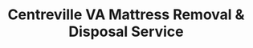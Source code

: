 ---
layout: location.njk
title: Centreville VA Mattress Removal & Disposal Service
description: Professional mattress removal in Centreville, VA. Next-day pickup  Serving I-66 corridor tech communities, townhomes, and apartment complexes.
permalink: /mattress-removal/washington-dc/centreville/
city: Centreville
state: District of Columbia
stateSlug: washington-dc
parentMetro: Washington DC
tier: 2
coordinates:
  lat: 38.8404
  lng: -77.4286
pricing:
  startingPrice: 125
  single: 125
  queen: 155
  king: 180
  boxSpring: 30
neighborhoods:
  - name: London Towne
    zipCodes: ["20120", "20121"]
  - name: Sully Station
    zipCodes: ["20121", "20124"]
  - name: Centre Ridge
    zipCodes: ["20120", "20121"]
  - name: Virginia Run
    zipCodes: ["20120", "20121"]
  - name: Newgate
    zipCodes: ["20120", "20121"]
  - name: Bent Tree
    zipCodes: ["20120", "20121"]
  - name: Lakeside
    zipCodes: ["20120", "20121"]
  - name: Elms at Centreville
    zipCodes: ["20120", "20121"]
  - name: Centreville Elementary
    zipCodes: ["20120", "20121"]
  - name: Cub Run Elementary
    zipCodes: ["20120", "20121"]
  - name: Deer Park Elementary
    zipCodes: ["20120", "20121"]
  - name: London Towne Elementary
    zipCodes: ["20120", "20121"]
  - name: Powell Elementary
    zipCodes: ["20120", "20121"]
  - name: Sanderling Condominiums
    zipCodes: ["20120", "20121"]
  - name: Sully Station II
    zipCodes: ["20121", "20124"]
zipCodes: ["20120", "20121", "20124"]
recyclingPartners:
  - I-66 Transfer Station
  - Fairfax County Public Works
  - Northern Virginia Waste Management
localRegulations: Fairfax County requires mattresses to be scheduled for special bulk collection through regular waste service providers. Residents with county collection receive five special collections per fiscal year. Private collection customers must arrange directly with their provider. I-66 Transfer Station accepts drop-off with disposal fees.
nearbyCities:
  - name: Alexandria
    slug: alexandria
    distance: 8
    isSuburb: true
  - name: Ashburn
    slug: ashburn
    distance: 12
    isSuburb: true
  - name: Bowie
    slug: bowie
    distance: 18
    isSuburb: true
  - name: Chantilly
    slug: chantilly
    distance: 6
    isSuburb: true
  - name: Fairfax
    slug: fairfax
    distance: 8
    isSuburb: true
  - name: Gaithersburg
    slug: gaithersburg
    distance: 28
    isSuburb: true
  - name: Herndon
    slug: herndon
    distance: 15
    isSuburb: true
  - name: Leesburg
    slug: leesburg
    distance: 22
    isSuburb: true
  - name: Manassas
    slug: manassas
    distance: 16
    isSuburb: true
  - name: Reston
    slug: reston
    distance: 12
    isSuburb: true
  - name: Rockville
    slug: rockville
    distance: 25
    isSuburb: true
  - name: Springfield
    slug: springfield
    distance: 14
    isSuburb: true
  - name: Sterling
    slug: sterling
    distance: 18
    isSuburb: true
  - name: Vienna
    slug: vienna
    distance: 10
    isSuburb: true
reviews:
  count: 158
  featured:
    - text: "Had an old memory foam that was driving me crazy. Got them scheduled for Saturday morning and they actually showed up on time - shocked! Two guys, super polite, handled everything including wrapping it up. Saved me a trip to the dump."
      author: "Kevin R."
      neighborhood: "London Towne"
    - text: "Apartment hunting nightmare - had to get rid of my queen mattress fast before lease ended. These folks were a lifesaver, literally picked it up next day. Building manager didn't even complain about them using the freight elevator."
      author: "Michelle S."
      neighborhood: "Sully Station"
    - text: "My back went out and couldn't deal with dragging this thing downstairs myself. Worth every penny to have them handle it. They texted when they were 20 minutes away which was nice."
      author: "David L."
      neighborhood: "Centre Ridge"
faqs:
  - question: "How quickly can you pick up mattresses in Centreville?"
    answer: "We offer next-day service throughout Centreville neighborhoods. Our team schedules around I-66 corridor traffic patterns and peak commuting hours to ensure efficient pickup times."
  - question: "Do you handle townhome and apartment complex pickups?"
    answer: "Absolutely! We regularly serve Centreville's many townhome communities and apartment complexes. Our team coordinates with HOA requirements, building management, and navigates assigned parking restrictions."
  - question: "What's included in your Centreville mattress removal pricing?"
    answer: "Our $125-$180 pricing includes pickup from any location in your home, professional removal, and proper disposal through Fairfax County approved facilities. Stairs are $10/flight additional."
  - question: "Can you work around tech worker schedules and commuter parking?"
    answer: "Yes, we understand Centreville's large tech workforce and I-66 commuting patterns. We schedule pickups that work with your professional schedule and navigate commuter parking restrictions effectively."
  - question: "Are you licensed to operate in Fairfax County?"
    answer: "Yes, we're fully licensed and insured to provide waste removal services throughout Fairfax County, including Centreville, with all required commercial hauler registration and compliance documentation."
  - question: "How do you handle disposal compliance with county regulations?"
    answer: "We ensure full compliance with Fairfax County bulk waste regulations, working with approved facilities like I-66 Transfer Station. All mattresses are processed through proper county-approved disposal channels."
  - question: "Do you serve all Centreville neighborhoods and communities?"
    answer: "Yes, we provide service throughout Centreville including London Towne, Sully Station, Centre Ridge, Virginia Run, and all apartment and townhome communities. Same professional service everywhere."
  - question: "Can you coordinate with moving companies and relocation services?"
    answer: "Absolutely! We regularly work with moving companies serving Centreville's tech workforce relocations. We can coordinate timing to align with your overall moving schedule and transition needs."
schema:
  "@context": "https://schema.org"
  "@type": "LocalBusiness"
  "name": "A Bedder World Centreville"
  "image": "https://abedderworld.com/images/mattress-removal-centreville.jpg"
  "description": "Professional mattress removal and disposal service in Centreville, VA. Licensed, insured, and compliant with Fairfax County regulations."
  "address":
    "@type": "PostalAddress"
    "addressLocality": "Centreville"
    "addressRegion": "VA"
    "postalCode": "20120"
    "addressCountry": "US"
  "geo":
    "@type": "GeoCoordinates"
    "latitude": 38.8404
    "longitude": -77.4286
  "telephone": "+17202636094"
  "priceRange": "$125-$180"
  "areaServed":
    "@type": "GeoCircle"
    "name": "Centreville Virginia"
    "geoRadius": 15000
  "aggregateRating":
    "@type": "AggregateRating"
    "ratingValue": 4.9
    "reviewCount": 158
  "serviceType": ["Mattress Removal", "Bed Disposal", "Furniture Removal"]
pageContent:
  heroDescription: "Professional mattress removal serving Centreville's I-66 corridor tech community. Expert service for townhomes, apartments, and single-family homes throughout Northern Virginia's fastest-growing suburb."
  aboutService: |
    <p>Centreville's explosive tech growth along the I-66 corridor creates unique mattress removal challenges that our specialized team handles expertly. With over 73,000 residents in densely packed townhome communities, apartment complexes, and single-family developments, coordinating efficient pickups requires understanding local HOA regulations, building management protocols, and the complex parking situations that define modern suburban living.</p>

    <p>Our service caters specifically to Centreville's demographic reality - a highly educated, tech-focused workforce where management and computer occupations dominate employment. Whether you're relocating for career advancement, upgrading your home office setup, or managing apartment turnover in communities like Sully Station or London Towne, we navigate the logistical complexities that come with Northern Virginia's dense suburban development patterns.</p>

    <p>Tech workers and young professionals throughout Centreville rely on our next-day service to handle mattress disposal efficiently. We coordinate around commuter schedules, work within Fairfax County's bulk waste regulations, and ensure seamless service delivery that respects the professional, family-oriented community character that attracts residents to this I-66 corridor hub.</p>
  serviceAreasIntro: "Our comprehensive Centreville coverage includes all major communities from affordable London Towne developments to established Sully Station apartments, serving the diverse neighborhoods that house Northern Virginia's tech workforce and their families."
  regulationsCompliance: "Our team manages all Fairfax County special collection requirements, coordinates with private waste providers, and handles I-66 Transfer Station protocols, ensuring complete regulatory compliance while you focus on your relocation or home improvement project."
  environmentalImpact: |
    <p>Centreville's tech-savvy, environmentally conscious residents appreciate sustainable mattress disposal practices. Our recycling approach recovers steel springs, foam, and fabric components through specialized processing facilities, supporting the community's values while meeting Northern Virginia's environmental standards.</p>

    <p>Working with Fairfax County approved facilities and transfer stations, we process approximately 85% of mattress materials for reuse rather than landfill disposal. This approach aligns with the educated, environmentally aware values common in Centreville's professional community.</p>

    <p>For tech workers and families concerned about environmental impact, our service provides measurable waste diversion that contributes to regional sustainability goals. Every mattress removed represents approximately 65 pounds of material recovered for productive reuse through established recycling networks.</p>
  howItWorksScheduling: "Schedule pickup times that work around I-66 commuting patterns and tech worker schedules. We accommodate evening and weekend appointments to fit professional demands and coordinate with community parking regulations."
  howItWorksService: "Our team arrives equipped for Centreville's housing diversity - from narrow townhome staircases to apartment building logistics. We handle HOA requirements, building management coordination, and navigate the assigned parking systems common throughout the community."
  howItWorksDisposal: "All mattresses are transported to Fairfax County approved disposal facilities including I-66 Transfer Station. We maintain compliance documentation and work within county environmental standards for professional waste management."
  sidebarStats:
    mattressesRemoved: "2400"
---